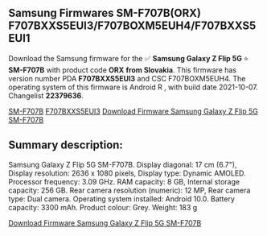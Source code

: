 <h2>Samsung Firmwares SM-F707B(ORX) F707BXXS5EUI3/F707BOXM5EUH4/F707BXXS5EUI1</h2>
Download the Samsung firmware for the ✅ <strong>Samsung Galaxy Z Flip 5G </strong> ⭐ <strong>SM-F707B</strong> with product code <strong>ORX</strong> <strong> from Slovakia</strong>. This firmware has version number PDA <strong>F707BXXS5EUI3</strong> and CSC F707BOXM5EUH4. The operating system of this firmware is Android R , with build date 2021-10-07. Changelist <strong>22379636</strong>.


[SM-F707B](https://samfirm.shop/samsung/model/SM-F707B)
[F707BXXS5EUI3](https://samfirm.shop/samsung/pda/F707BXXS5EUI3)
[Download Firmware Samsung Galaxy Z Flip 5G SM-F707B](https://samfirm.shop/samsung/firmware/463719)
<h2>Summary description:</h2>
<p>Samsung Galaxy Z Flip 5G SM-F707B. Display diagonal: 17 cm (6.7"), Display resolution: 2636 x 1080 pixels, Display type: Dynamic AMOLED. Processor frequency: 3.09 GHz. RAM capacity: 8 GB, Internal storage capacity: 256 GB. Rear camera resolution (numeric): 12 MP, Rear camera type: Dual camera. Operating system installed: Android 10.0. Battery capacity: 3300 mAh. Product colour: Grey. Weight: 183 g</p>


[Download Firmware Samsung Galaxy Z Flip 5G SM-F707B](https://samfirm.shop/samsung/firmware/463719)
